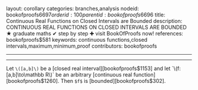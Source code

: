 layout: corollary
categories: branches,analysis
nodeid: bookofproofs$6697
orderid: 100
parentid: bookofproofs$6696
title: Continuous Real Functions on Closed Intervals are Bounded
description: CONTINUOUS REAL FUNCTIONS ON CLOSED INTERVALS ARE BOUNDED &#9733; graduate maths &#10004; step by step &#10010; visit BookOfProofs now!
references: bookofproofs$581
keywords: continuous functions,closed intervals,maximum,minimum,proof
contributors: bookofproofs

---


---

Let `\([a,b]\)` be a [closed real interval][bookofproofs$1153] and let `\(f:[a,b]\to\mathbb R\)` be an arbitrary [continuous real function][bookofproofs$1260]. Then `$f$` is [bounded][bookofproofs$302].